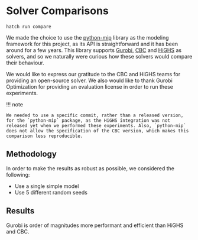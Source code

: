 # Solver Comparisons

```
hatch run compare
```

We made the choice to use the [python-mip](https://github.com/coin-or/python-mip) library as the modeling framework for this project, as its API is straightforward and it has been around for a few years. This library supports [Gurobi](https://gurobi.com/), [CBC](https://github.com/coin-or/Cbc) and [HiGHS](https://highs.dev/) as solvers, and so we naturally were curious how these solvers would compare their behaviour.

We would like to express our gratitude to the CBC and HiGHS teams for providing an open-source solver. We also would like to thank Gurobi Optimization for providing an evaluation license in order to run these experiments.

!!! note

    We needed to use a specific commit, rather than a released version, for the `python-mip` package, as the HiGHS integration was not released yet when we performed these experiments. Also, `python-mip` does not allow the specification of the CBC version, which makes this comparison less reproducible.

## Methodology

In order to make the results as robust as possible, we considered the following:

- Use a single simple model
- Use 5 different random seeds

## Results

Gurobi is order of magnitudes more performant and efficient than HiGHS and CBC. 
